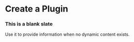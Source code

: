 # Create a Plugin

<div class="blankslate with-background full-width">
    <div class="icon"><i class="octicon octicon-book"></i></div>
    <h3>This is a blank slate</h3>
    <p>Use it to provide information when no dynamic content exists.</p>
</div>
